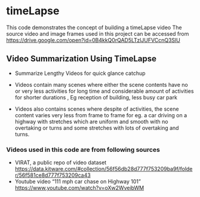 # timeLapse
This code demonstrates the concept of building a timeLapse video
The source video and image frames used in this project can be accessed from
https://drive.google.com/open?id=0B4kkQ0rQAD5LTzlJUFVCcnQ3SlU

## Video Summarization Using TimeLapse

* Summarize Lengthy Videos for quick glance catchup

 * Videos contain many scenes where either the scene contents have no or very less activities for long time and considerable amount of activities for shorter durations , Eg reception of building, less busy car park

 * Videos also contains scenes where despite of activities, the scene content varies very less from frame to frame for eg. a car driving on a highway with stretches which are uniform and smooth with no overtaking or turns and some stretches with lots of overtaking and turns.


### Videos used in this code are from following sources
* VIRAT, a public repo of video dataset https://data.kitware.com/#collection/56f56db28d777f753209ba9f/folder/56f581ce8d777f753209ca43
* Youtube video “111 mph car chase on Highway 101” https://www.youtube.com/watch?v=oXw2WveibWM

